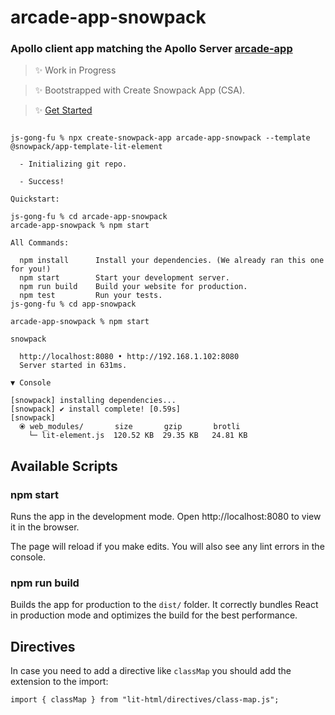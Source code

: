 # arcade-app-snowpack

### Apollo client app matching the Apollo Server [arcade-app](https://github.com/olange/arcade)

> ✨ Work in Progress

> ✨ Bootstrapped with Create Snowpack App (CSA).

> ✨ [Get Started](https://www.snowpack.dev/#get-started)

```

js-gong-fu % npx create-snowpack-app arcade-app-snowpack --template @snowpack/app-template-lit-element

  - Initializing git repo.

  - Success!

Quickstart:

js-gong-fu % cd arcade-app-snowpack
arcade-app-snowpack % npm start

All Commands:

  npm install      Install your dependencies. (We already ran this one for you!)
  npm start        Start your development server.
  npm run build    Build your website for production.
  npm test         Run your tests.
js-gong-fu % cd app-snowpack

arcade-app-snowpack % npm start

snowpack

  http://localhost:8080 • http://192.168.1.102:8080
  Server started in 631ms.

▼ Console

[snowpack] installing dependencies...
[snowpack] ✔ install complete! [0.59s]
[snowpack]
  ⦿ web_modules/       size       gzip       brotli
    └─ lit-element.js  120.52 KB  29.35 KB   24.81 KB
```

## Available Scripts

### npm start

Runs the app in the development mode.
Open http://localhost:8080 to view it in the browser.

The page will reload if you make edits.
You will also see any lint errors in the console.

### npm run build

Builds the app for production to the `dist/` folder.
It correctly bundles React in production mode and optimizes the build for the best performance.

## Directives

In case you need to add a directive like `classMap` you should add the extension to the import:

```
import { classMap } from "lit-html/directives/class-map.js";
```
